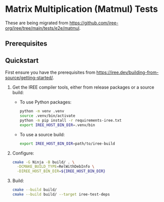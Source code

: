# Matrix Multiplication (Matmul) Tests

These are being migrated from
https://github.com/iree-org/iree/tree/main/tests/e2e/matmul.

## Prerequisites

## Quickstart

First ensure you have the prerequisites from
https://iree.dev/building-from-source/getting-started/.

1. Get the IREE compiler tools, either from release packages or a source build:

    * To use Python packages:

        ```bash
        python -m venv .venv
        source .venv/bin/activate
        python -m pip install -r requirements-iree.txt
        export IREE_HOST_BIN_DIR=.venv/bin
        ```

    * To use a source build:

        ```bash
        export IREE_HOST_BIN_DIR=path/to/iree-build
        ```

2. Configure:

    ```bash
    cmake -G Ninja -B build/ . \
      -DCMAKE_BUILD_TYPE=RelWithDebInfo \
      -DIREE_HOST_BIN_DIR=${IREE_HOST_BIN_DIR}
    ```

3. Build:

    ```bash
    cmake --build build/
    cmake --build build/ --target iree-test-deps
    ```
